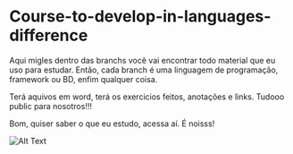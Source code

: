 # Course-to-develop-in-languages-difference
Aqui migles dentro das branchs você vai encontrar todo material que eu uso para estudar. 
Então, cada branch é uma linguagem de programação, framework ou BD, enfim qualquer coisa. 

Terá aquivos em word, terá os exercicios feitos, anotações e links. 
Tudooo public para nosotros!!!

Bom, quiser saber o que eu estudo, acessa aí. 
É noisss!

![Alt Text](https://media.giphy.com/media/vFKqnCdLPNOKc/giphy.gif)
